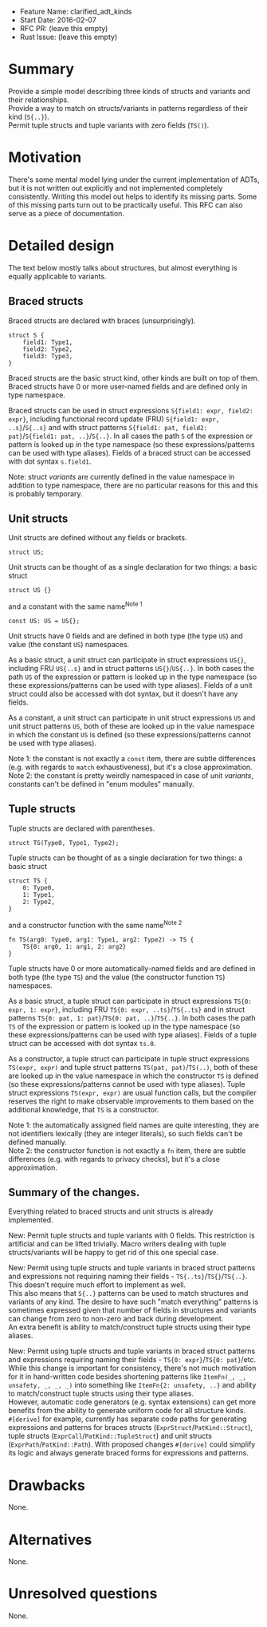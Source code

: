 - Feature Name: clarified_adt_kinds
- Start Date: 2016-02-07
- RFC PR: (leave this empty)
- Rust Issue: (leave this empty)

# Summary
[summary]: #summary

Provide a simple model describing three kinds of structs and variants and their relationships.  
Provide a way to match on structs/variants in patterns regardless of their kind (`S{..}`).  
Permit tuple structs and tuple variants with zero fields (`TS()`).

# Motivation
[motivation]: #motivation

There's some mental model lying under the current implementation of ADTs, but it is not written
out explicitly and not implemented completely consistently.
Writing this model out helps to identify its missing parts.
Some of this missing parts turn out to be practically useful.
This RFC can also serve as a piece of documentation.

# Detailed design
[design]: #detailed-design

The text below mostly talks about structures, but almost everything is equally applicable to
variants.

## Braced structs

Braced structs are declared with braces (unsurprisingly).

```
struct S {
    field1: Type1,
    field2: Type2,
    field3: Type3,
}
```

Braced structs are the basic struct kind, other kinds are built on top of them.
Braced structs have 0 or more user-named fields and are defined only in type namespace.

Braced structs can be used in struct expressions `S{field1: expr, field2: expr}`, including
functional record update (FRU) `S{field1: expr, ..s}`/`S{..s}` and with struct patterns
`S{field1: pat, field2: pat}`/`S{field1: pat, ..}`/`S{..}`.
In all cases the path `S` of the expression or pattern is looked up in the type namespace (so these
expressions/patterns can be used with type aliases).
Fields of a braced struct can be accessed with dot syntax `s.field1`.

Note: struct *variants* are currently defined in the value namespace in addition to type namespace,
 there are no particular reasons for this and this is probably temporary.

## Unit structs

Unit structs are defined without any fields or brackets.

```
struct US;
```

Unit structs can be thought of as a single declaration for two things: a basic struct

```
struct US {}
```

and a constant with the same name<sup>Note 1</sup>

```
const US: US = US{};
```

Unit structs have 0 fields and are defined in both type (the type `US`) and value (the
constant `US`) namespaces.

As a basic struct, a unit struct can participate in struct expressions `US{}`, including FRU
`US{..s}` and in struct patterns `US{}`/`US{..}`. In both cases the path `US` of the expression
or pattern is looked up in the type namespace (so these expressions/patterns can be used with type
aliases).
Fields of a unit struct could also be accessed with dot syntax, but it doesn't have any fields.

As a constant, a unit struct can participate in unit struct expressions `US` and unit struct
patterns `US`, both of these are looked up in the value namespace in which the constant `US` is
defined (so these expressions/patterns cannot be used with type aliases).

Note 1: the constant is not exactly a `const` item, there are subtle differences (e.g. with regards
to `match` exhaustiveness), but it's a close approximation.  
Note 2: the constant is pretty weirdly namespaced in case of unit *variants*, constants can't be
defined in "enum modules" manually.

## Tuple structs

Tuple structs are declared with parentheses.
```
struct TS(Type0, Type1, Type2);
```

Tuple structs can be thought of as a single declaration for two things: a basic struct

```
struct TS {
    0: Type0,
    1: Type1,
    2: Type2,
}
```

and a constructor function with the same name<sup>Note 2</sup>

```
fn TS(arg0: Type0, arg1: Type1, arg2: Type2) -> TS {
    TS{0: arg0, 1: arg1, 2: arg2}
}
```

Tuple structs have 0 or more automatically-named fields and are defined in both type (the type `TS`)
and the value (the constructor function `TS`) namespaces.

As a basic struct, a tuple struct can participate in struct expressions `TS{0: expr, 1: expr}`,
including FRU `TS{0: expr, ..ts}`/`TS{..ts}` and in struct patterns
`TS{0: pat, 1: pat}`/`TS{0: pat, ..}`/`TS{..}`.
In both cases the path `TS` of the expression or pattern is looked up in the type namespace (so
these expressions/patterns can be used with type aliases).
Fields of a tuple struct can be accessed with dot syntax `ts.0`.

As a constructor, a tuple struct can participate in tuple struct expressions `TS(expr, expr)` and
tuple struct patterns `TS(pat, pat)`/`TS(..)`, both of these are looked up in the value namespace
in which the constructor `TS` is defined (so these expressions/patterns cannot be used with type
aliases). Tuple struct expressions `TS(expr, expr)` are usual
function calls, but the compiler reserves the right to make observable improvements to them based
on the additional knowledge, that `TS` is a constructor.

Note 1: the automatically assigned field names are quite interesting, they are not identifiers
lexically (they are integer literals), so such fields can't be defined manually.  
Note 2: the constructor function is not exactly a `fn` item, there are subtle differences (e.g. with
regards to privacy checks), but it's a close approximation.

## Summary of the changes.

Everything related to braced structs and unit structs is already implemented.

New: Permit tuple structs and tuple variants with 0 fields. This restriction is artificial and can
be lifted trivially. Macro writers dealing with tuple structs/variants will be happy to get rid of
this one special case.

New: Permit using tuple structs and tuple variants in braced struct patterns and expressions not
requiring naming their fields - `TS{..ts}`/`TS{}`/`TS{..}`. This doesn't require much effort to
implement as well.  
This also means that `S{..}` patterns can be used to match structures and variants of any kind.
The desire to have such "match everything" patterns is sometimes expressed given
that number of fields in structures and variants can change from zero to non-zero and back during
development.  
An extra benefit is ability to match/construct tuple structs using their type aliases.

New: Permit using tuple structs and tuple variants in braced struct patterns and expressions
requiring naming their fields - `TS{0: expr}`/`TS{0: pat}`/etc.
While this change is important for consistency, there's not much motivation for it in hand-written
code besides shortening patterns like `ItemFn(_, _, unsafety, _, _, _)` into something like
`ItemFn{2: unsafety, ..}` and ability to match/construct tuple structs using their type aliases.  
However, automatic code generators (e.g. syntax extensions) can get more benefits from the
ability to generate uniform code for all structure kinds.  
`#[derive]` for example, currently has separate code paths for generating expressions and patterns
for braces structs (`ExprStruct`/`PatKind::Struct`), tuple structs
(`ExprCall`/`PatKind::TupleStruct`) and unit structs (`ExprPath`/`PatKind::Path`). With proposed
changes `#[derive]` could simplify its logic and always generate braced forms for expressions and
patterns.

# Drawbacks
[drawbacks]: #drawbacks

None.

# Alternatives
[alternatives]: #alternatives

None.

# Unresolved questions
[unresolved]: #unresolved-questions

None.
